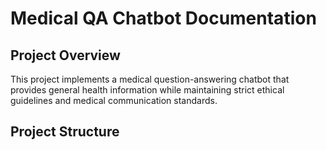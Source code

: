 # Medical QA Chatbot Documentation

## Project Overview
This project implements a medical question-answering chatbot that provides general health information while maintaining strict ethical guidelines and medical communication standards.

## Project Structure 